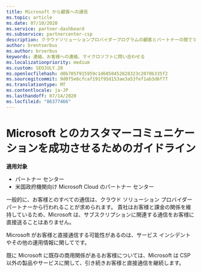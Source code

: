 ```yaml
---
title: Microsoft から顧客への通信
ms.topic: article
ms.date: 07/10/2020
ms.service: partner-dashboard
ms.subservice: partnercenter-csp
description: クラウドソリューションプロバイダープログラムの顧客とパートナーの間でマイクロソフトが顧客とのコミュニケーションを期待する方法について説明します。
author: brentserbus
ms.author: brserbus
keywords: 連絡、お客様への連絡、マイクロソフトに問い合わせる
ms.localizationpriority: medium
ms.custom: SEOJULY.20
ms.openlocfilehash: d0b705f915959c1d6850452828323c2070b335f2
ms.sourcegitcommit: 9d0f5e6cfcaf191f95d153ae3a53fef1ab3d6f77
ms.translationtype: MT
ms.contentlocale: ja-JP
ms.lasthandoff: 07/14/2020
ms.locfileid: "86377466"
---
```

# <a name="guidelines-for-successful-customer-communication-with-microsoft"></a>Microsoft とのカスタマーコミュニケーションを成功させるためのガイドライン

**適用対象**

-  パートナー センター
-  米国政府機関向け Microsoft Cloud のパートナー センター

一般的に、お客様とのすべての通信は、クラウド ソリューション プロバイダー パートナーから行われることが求められます。 貴社はお客様と課金の関係を維持しているため、Microsoft は、サブスクリプションに関連する通信をお客様に直接送ることはありません。

Microsoft がお客様と直接通信する可能性があるのは、サービス インシデントやその他の運用情報に関してです。

既に Microsoft に既存の商用関係があるお客様については、Microsoft は CSP 以外の製品やサービスに関して、引き続きお客様と直接通信を継続します。
